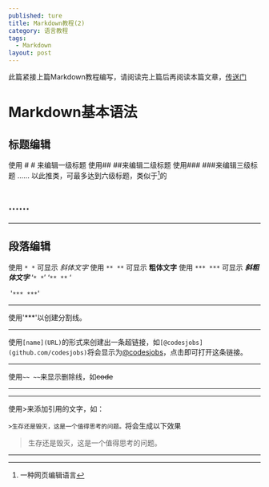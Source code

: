 ```yaml
---
published: ture
title: Markdown教程(2)
category: 语言教程
tags: 
  - Markdown
layout: post
---
```


此篇紧接上篇Markdown教程编写，请阅读完上篇后再阅读本篇文章，[传送门]([https://codesjobs.github.io/%E8%AF%AD%E8%A8%80%E6%95%99%E7%A8%8B/2019/08/18/About-markdown/#](https://codesjobs.github.io/语言教程/2019/08/18/About-markdown/#))

# Markdown基本语法


## 标题编辑 ##
使用  # #  来编辑一级标题
使用## ##来编辑二级标题
使用### ###来编辑三级标题
……
以此推类，可最多达到六级标题，类似于[^HTML]的<h1><h2>……

[^HTML]: 一种网页编辑语言
***
## 段落编辑 ##

使用  `* *`  可显示  *斜体文字*   使用  `** **`  可显示  **粗体文字**   使用   `*** ***`  可显示  ***斜粗体文字***
	‘`* *`’
	‘`** **` ‘

​	'`*** ***`'

***

使用'***'以创建分割线。

***

使用`[name](URL)`的形式来创建出一条超链接，如`[@codesjobs](github.com/codesjobs)`将会显示为[@codesjobs](github.com/codesjobs)，点击即可打开这条链接。

***

使用`~~ ~~`来显示删除线，如~~code~~

***

[^使用<u> </u>来显示带下划线文字]: 这条命令不是Markdown的，是HTML的命令，部分HTML命令在Markdown中适用

***

使用>来添加引用的文字，如：

`>生存还是毁灭，这是一个值得思考的问题。`将会生成以下效果


> 生存还是毁灭，这是一个值得思考的问题。

***

